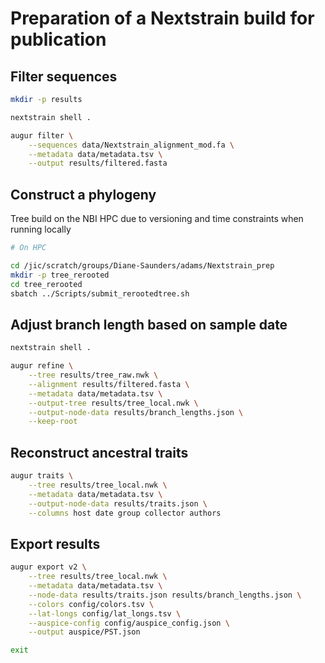# Preparation of a Nextstrain build for publication

## Filter sequences

```bash
mkdir -p results

nextstrain shell .

augur filter \
    --sequences data/Nextstrain_alignment_mod.fa \
    --metadata data/metadata.tsv \
    --output results/filtered.fasta
```

## Construct a phylogeny

Tree build on the NBI HPC due to versioning and time constraints when running locally

```bash
# On HPC

cd /jic/scratch/groups/Diane-Saunders/adams/Nextstrain_prep
mkdir -p tree_rerooted
cd tree_rerooted
sbatch ../Scripts/submit_rerootedtree.sh
```

## Adjust branch length based on sample date

```bash
nextstrain shell .

augur refine \
    --tree results/tree_raw.nwk \
    --alignment results/filtered.fasta \
    --metadata data/metadata.tsv \
    --output-tree results/tree_local.nwk \
    --output-node-data results/branch_lengths.json \
    --keep-root
```

## Reconstruct ancestral traits

```bash
augur traits \
    --tree results/tree_local.nwk \
    --metadata data/metadata.tsv \
    --output-node-data results/traits.json \
    --columns host date group collector authors
```

## Export results

```bash
augur export v2 \
    --tree results/tree_local.nwk \
    --metadata data/metadata.tsv \
    --node-data results/traits.json results/branch_lengths.json \
    --colors config/colors.tsv \
    --lat-longs config/lat_longs.tsv \
    --auspice-config config/auspice_config.json \
    --output auspice/PST.json

exit
```
